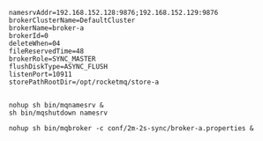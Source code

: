 
     namesrvAddr=192.168.152.128:9876;192.168.152.129:9876
     brokerClusterName=DefaultCluster
     brokerName=broker-a
     brokerId=0
     deleteWhen=04
     fileReservedTime=48
     brokerRole=SYNC_MASTER
     flushDiskType=ASYNC_FLUSH
     listenPort=10911
     storePathRootDir=/opt/rocketmq/store-a


     nohup sh bin/mqnamesrv &
     sh bin/mqshutdown namesrv

     nohup sh bin/mqbroker -c conf/2m-2s-sync/broker-a.properties &